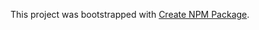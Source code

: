 This project was bootstrapped with [Create NPM Package](https://github.com/tylim88/npm-create-package).
